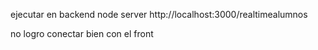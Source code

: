 ejecutar en backend node server 
http://localhost:3000/realtimealumnos

no logro conectar bien con el front
